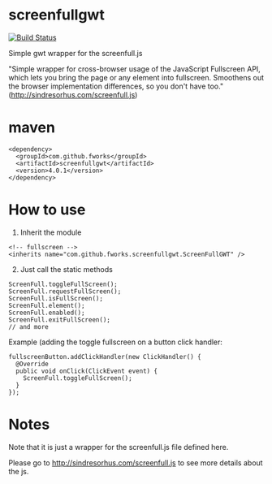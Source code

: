 # screenfullgwt
[![Build Status](https://travis-ci.org/fworks/screenfullgwt.svg?branch=master)](https://travis-ci.org/fworks/screenfullgwt)

Simple gwt wrapper for the screenfull.js

"Simple wrapper for cross-browser usage of the JavaScript Fullscreen API, which lets you bring the page or any element into fullscreen. Smoothens out the browser implementation differences, so you don't have too." (http://sindresorhus.com/screenfull.js)

# maven

```
<dependency>
  <groupId>com.github.fworks</groupId>
  <artifactId>screenfullgwt</artifactId>
  <version>4.0.1</version>
</dependency>
```

# How to use

1) Inherit the module
```
<!-- fullscreen -->
<inherits name="com.github.fworks.screenfullgwt.ScreenFullGWT" />
```    

2) Just call the static methods
```
ScreenFull.toggleFullScreen();
ScreenFull.requestFullScreen();
ScreenFull.isFullScreen();
ScreenFull.element();
ScreenFull.enabled();
ScreenFull.exitFullScreen();
// and more
```				
        
Example (adding the toggle fullscreen on a button click handler:
```
fullscreenButton.addClickHandler(new ClickHandler() {
  @Override
  public void onClick(ClickEvent event) {
    ScreenFull.toggleFullScreen();
  }
});
```            

# Notes

Note that it is just a wrapper for the screenfull.js file defined here.

Please go to http://sindresorhus.com/screenfull.js to see more details about the js.            

